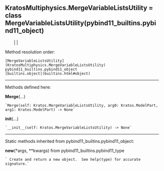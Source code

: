   
**KratosMultiphysics.MergeVariableListsUtility** = class
MergeVariableListsUtility(pybind11_builtins.pybind11_object)  
---  
`    `|   |

Method resolution order:

    [MergeVariableListsUtility](KratosMultiphysics.MergeVariableListsUtility)
    pybind11_builtins.pybind11_object
    [builtins.object](builtins.html#object)

* * *

Methods defined here:  

**Merge**(...)

    `Merge(self: Kratos.MergeVariableListsUtility, arg0: Kratos.ModelPart, arg1: Kratos.ModelPart) -> None`

**__init__**(...)

    `__init__(self: Kratos.MergeVariableListsUtility) -> None`

* * *

Static methods inherited from pybind11_builtins.pybind11_object:  

**__new__**(*args, **kwargs) from pybind11_builtins.pybind11_type

    ` Create and return a new object.  See help(type) for accurate signature.`

